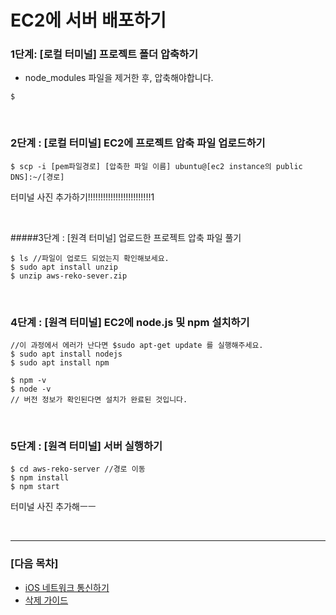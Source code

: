# EC2에 서버 배포하기

### 1단계: [로컬 터미널] 프로젝트 폴더 압축하기

* node_modules 파일을 제거한 후, 압축해야합니다.

```
$ 
```

<br/>

### 2단계 : [로컬 터미널] EC2에 프로젝트 압축 파일 업로드하기

```
$ scp -i [pem파일경로] [압축한 파일 이름] ubuntu@[ec2 instance의 public DNS]:~/[경로]
```

터미널 사진 추가하기!!!!!!!!!!!!!!!!!!!!!!!!!1

<br/>

#####3단계 : [원격 터미널] 업로드한 프로젝트 압축 파일 풀기

```
$ ls //파일이 업로드 되었는지 확인해보세요.
$ sudo apt install unzip
$ unzip aws-reko-sever.zip
```

<br/>

### 4단계 : [원격 터미널] EC2에 node.js 및 npm 설치하기

```
//이 과정에서 에러가 난다면 $sudo apt-get update 를 실행해주세요.
$ sudo apt install nodejs
$ sudo apt install npm

$ npm -v
$ node -v
// 버전 정보가 확인된다면 설치가 완료된 것입니다.
```

<br/>

### 5단계 : [원격 터미널] 서버 실행하기

```
$ cd aws-reko-server //경로 이동
$ npm install
$ npm start
```

터미널 사진 추가해ㅡㅡ

<br/>

-----

### [다음 목차]

- [iOS 네트워크 통신하기]()
- [삭제 가이드]()
